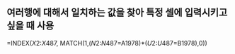 ## 여러행에 대해서 일치하는 값을 찾아 특정 셀에 입력시키고 싶을 때 사용
=INDEX($X$2:$X$487, MATCH(1,($N$2:$N$487=A1978)*($U$2:$U$487=B1978),0))
